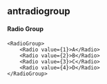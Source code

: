 ## antradiogroup
#### Radio Group

```
<RadioGroup>
    <Radio value={1}>A</Radio>
    <Radio value={2}>B</Radio>
    <Radio value={3}>C</Radio>
    <Radio value={4}>D</Radio>
</RadioGroup>
```